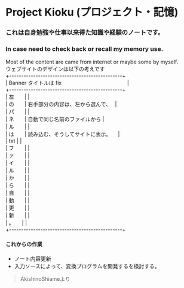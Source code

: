 # Project Kioku (プロジェクト・記憶)
### これは自身勉強や仕事以来得た知識や経験のノートです。
### In case need to check back or recall my memory use.

Most of the content are came from internet or maybe some by myself. <br>
ウェブサイトのデザインは以下の考えです<br>
+-----------------------------------------------+ <br>
|      Banner タイトルは fix 　　　　　　　　　　　　 | <br>
+-----------------------------------------------+ <br>
| 左　　|                                        | <br>
| の　　|   右手部分の内容は、左から選んで、　         | <br>
| パ　　|                                        | <br>
| ネ　　|    自動で同じ名前のファイルから             | <br>
| ル　　|                                        | <br>
| は　　|    読み込む、そうしてサイトに表示。        　| <br>
| txt  |                                        | <br>
| フ　　|                                        | <br>
| ァ　　|                                        | <br>
| イ　　|                                        | <br>
| ル　　|                                        | <br>
| か　　|                                        | <br>
| ら　　|                                        | <br>
| 自　　|                                        | <br>
| 動　　|                                        | <br>
| 更　　|                                        | <br>
| 新　　|                                        | <br>
| 。　　|                                        | <br>
+-----------------------------------------------+ <br>

#### これからの作業

* ノート内容更新
* 入力ソースによって、変換プログラムを開発するを検討する。



> AkishinoShiameより
